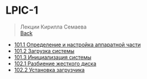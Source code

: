 # LPIC-1

>Лекции Кирилла Семаева<br />
> [Back](../index.md)

- [101.1 Определение и настройка аппаратной части](101_1.md)
- [101.2 Загрузка системы](101_2.md)
- [101.3 Инициализация системы](101_3.md)
- [102.1 Разбиение жесткого диска](102_1.md)
- [102.2 Установка загрузчика](102_2.md)